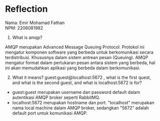 # Reflection

Nama: Emir Mohamad Fathan <br>
NPM: 2206081982 <br>

1. What is amqp?

AMQP merupakan Advanced Message Queuing Protocol. Protokol ini mengatur komponen software yang berbeda untuk berkomunikasi secara terdistribusi. Khususnya dalam sistem antrean pesan (Queuing). AMQP mengatur format dalam pertukaran pesan antara sistem yang berbeda, hal ini akan memudahkan aplikasi yang berbeda dalam berkomunikasi.

2. What it means? guest:guest@localhost:5672 , what is the first quest, and what is 
the second guest, and what is localhost:5672 is for? 

- guest:guest merupakan username dan password default dalam autentikasi AMQP broker seperti RabbitMQ.
- localhost:5672 merupakan hostname dan port. "localhost" merupakan nama local machine dalam AMQP broker, sedangkan "5672" adalah default port untuk komunikasi AMQP.